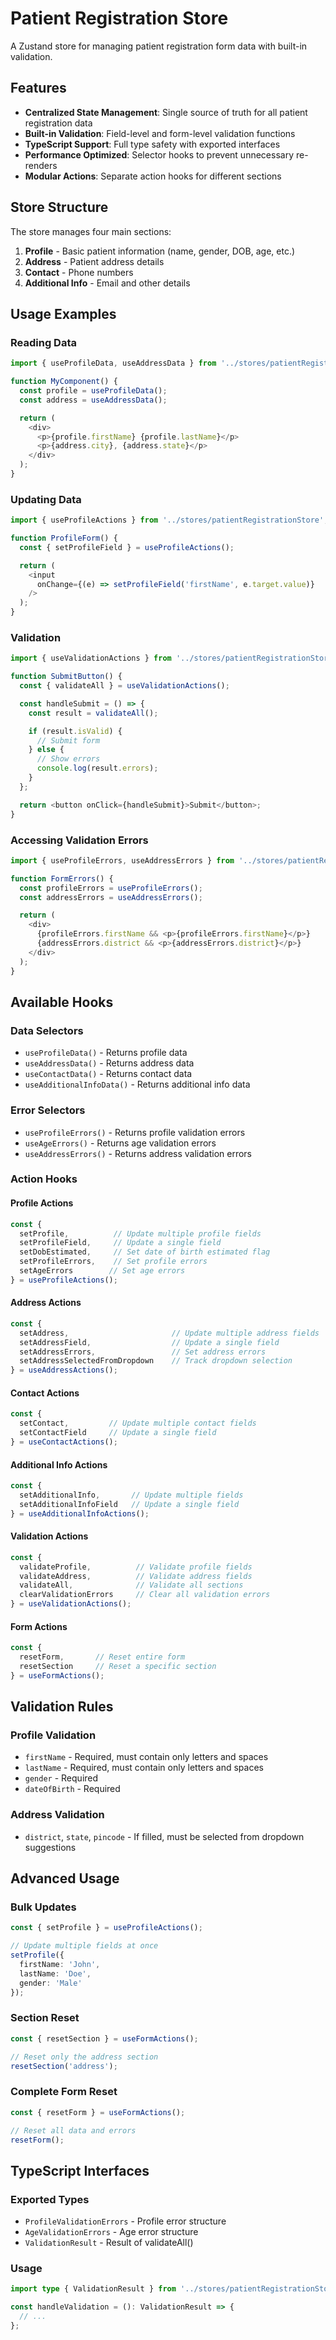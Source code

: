 # Patient Registration Store

A Zustand store for managing patient registration form data with built-in validation.

## Features

- **Centralized State Management**: Single source of truth for all patient registration data
- **Built-in Validation**: Field-level and form-level validation functions
- **TypeScript Support**: Full type safety with exported interfaces
- **Performance Optimized**: Selector hooks to prevent unnecessary re-renders
- **Modular Actions**: Separate action hooks for different sections

## Store Structure

The store manages four main sections:

1. **Profile** - Basic patient information (name, gender, DOB, age, etc.)
2. **Address** - Patient address details
3. **Contact** - Phone numbers
4. **Additional Info** - Email and other details

## Usage Examples

### Reading Data

```typescript
import { useProfileData, useAddressData } from '../stores/patientRegistrationStore';

function MyComponent() {
  const profile = useProfileData();
  const address = useAddressData();

  return (
    <div>
      <p>{profile.firstName} {profile.lastName}</p>
      <p>{address.city}, {address.state}</p>
    </div>
  );
}
```

### Updating Data

```typescript
import { useProfileActions } from '../stores/patientRegistrationStore';

function ProfileForm() {
  const { setProfileField } = useProfileActions();

  return (
    <input
      onChange={(e) => setProfileField('firstName', e.target.value)}
    />
  );
}
```

### Validation

```typescript
import { useValidationActions } from '../stores/patientRegistrationStore';

function SubmitButton() {
  const { validateAll } = useValidationActions();

  const handleSubmit = () => {
    const result = validateAll();

    if (result.isValid) {
      // Submit form
    } else {
      // Show errors
      console.log(result.errors);
    }
  };

  return <button onClick={handleSubmit}>Submit</button>;
}
```

### Accessing Validation Errors

```typescript
import { useProfileErrors, useAddressErrors } from '../stores/patientRegistrationStore';

function FormErrors() {
  const profileErrors = useProfileErrors();
  const addressErrors = useAddressErrors();

  return (
    <div>
      {profileErrors.firstName && <p>{profileErrors.firstName}</p>}
      {addressErrors.district && <p>{addressErrors.district}</p>}
    </div>
  );
}
```

## Available Hooks

### Data Selectors
- `useProfileData()` - Returns profile data
- `useAddressData()` - Returns address data
- `useContactData()` - Returns contact data
- `useAdditionalInfoData()` - Returns additional info data

### Error Selectors
- `useProfileErrors()` - Returns profile validation errors
- `useAgeErrors()` - Returns age validation errors
- `useAddressErrors()` - Returns address validation errors

### Action Hooks

#### Profile Actions
```typescript
const {
  setProfile,          // Update multiple profile fields
  setProfileField,     // Update a single field
  setDobEstimated,     // Set date of birth estimated flag
  setProfileErrors,    // Set profile errors
  setAgeErrors        // Set age errors
} = useProfileActions();
```

#### Address Actions
```typescript
const {
  setAddress,                       // Update multiple address fields
  setAddressField,                  // Update a single field
  setAddressErrors,                 // Set address errors
  setAddressSelectedFromDropdown    // Track dropdown selection
} = useAddressActions();
```

#### Contact Actions
```typescript
const {
  setContact,         // Update multiple contact fields
  setContactField     // Update a single field
} = useContactActions();
```

#### Additional Info Actions
```typescript
const {
  setAdditionalInfo,       // Update multiple fields
  setAdditionalInfoField   // Update a single field
} = useAdditionalInfoActions();
```

#### Validation Actions
```typescript
const {
  validateProfile,          // Validate profile fields
  validateAddress,          // Validate address fields
  validateAll,              // Validate all sections
  clearValidationErrors     // Clear all validation errors
} = useValidationActions();
```

#### Form Actions
```typescript
const {
  resetForm,       // Reset entire form
  resetSection     // Reset a specific section
} = useFormActions();
```

## Validation Rules

### Profile Validation
- `firstName` - Required, must contain only letters and spaces
- `lastName` - Required, must contain only letters and spaces
- `gender` - Required
- `dateOfBirth` - Required

### Address Validation
- `district`, `state`, `pincode` - If filled, must be selected from dropdown suggestions

## Advanced Usage

### Bulk Updates
```typescript
const { setProfile } = useProfileActions();

// Update multiple fields at once
setProfile({
  firstName: 'John',
  lastName: 'Doe',
  gender: 'Male'
});
```

### Section Reset
```typescript
const { resetSection } = useFormActions();

// Reset only the address section
resetSection('address');
```

### Complete Form Reset
```typescript
const { resetForm } = useFormActions();

// Reset all data and errors
resetForm();
```

## TypeScript Interfaces

### Exported Types
- `ProfileValidationErrors` - Profile error structure
- `AgeValidationErrors` - Age error structure
- `ValidationResult` - Result of validateAll()

### Usage
```typescript
import type { ValidationResult } from '../stores/patientRegistrationStore';

const handleValidation = (): ValidationResult => {
  // ...
};
```
